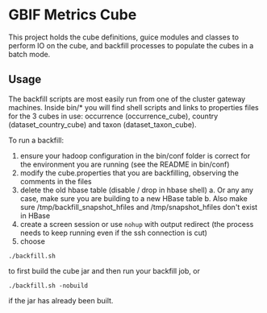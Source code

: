 # GBIF Metrics Cube

This project holds the cube definitions, guice modules and classes to perform IO on the cube, and backfill processes
to populate the cubes in a batch mode.

## Usage

The backfill scripts are most easily run from one of the cluster gateway machines. Inside bin/* you will find shell scripts
and links to properties files for the 3 cubes in use: occurrence (occurrence_cube), country (dataset_country_cube) and taxon (dataset_taxon_cube).

To run a backfill:
  1. ensure your hadoop configuration in the bin/conf folder is correct for the environment you are running (see the README in bin/conf)
  2. modify the cube.properties that you are backfilling, observing the comments in the files
  3. delete the old hbase table (disable / drop in hbase shell)
     a. Or any any case, make sure you are building to a new HBase table
     b. Also make sure /tmp/backfill_snapshot_hfiles and /tmp/snapshot_hfiles don't exist in HBase
  4. create a screen session or use `nohup` with output redirect (the process needs to keep running even if the ssh connection is cut)
  5. choose
```shell
./backfill.sh
```
to first build the cube jar and then run your backfill job, or
```shell
./backfill.sh -nobuild
```
if the jar has already been built.
